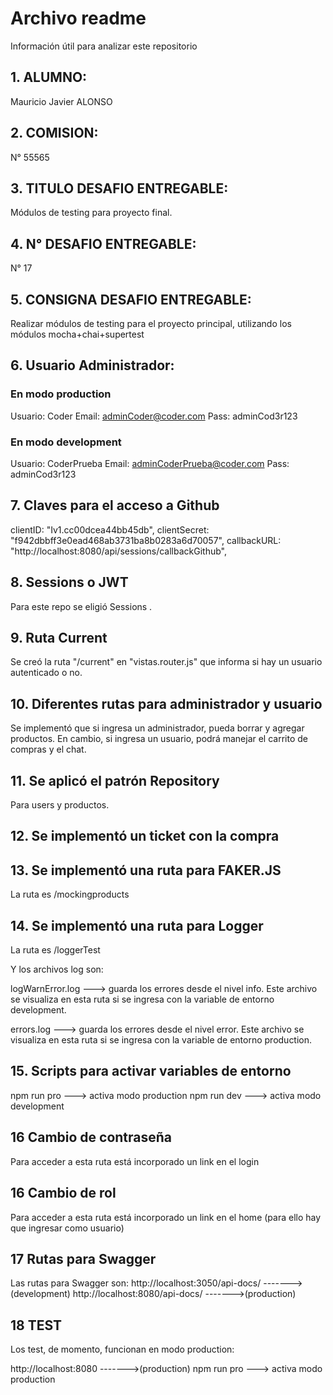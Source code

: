 # Archivo readme
Información útil para analizar este repositorio


## 1. ALUMNO: 

Mauricio Javier ALONSO


## 2. COMISION:

 N° 55565


## 3. TITULO DESAFIO ENTREGABLE: 

Módulos de testing para proyecto final. 

## 4. N° DESAFIO ENTREGABLE: 

N° 17

## 5. CONSIGNA DESAFIO ENTREGABLE: 

Realizar módulos de testing para el proyecto principal, utilizando los módulos mocha+chai+supertest    


## 6. Usuario Administrador:

### En modo production
Usuario: Coder
Email: adminCoder@coder.com
Pass: adminCod3r123

### En modo development
Usuario: CoderPrueba
Email: adminCoderPrueba@coder.com
Pass: adminCod3r123


## 7. Claves para el acceso a Github

clientID: "Iv1.cc00dcea44bb45db",
clientSecret: "f942dbbff3e0ead468ab3731ba8b0283a6d70057",
callbackURL: "http://localhost:8080/api/sessions/callbackGithub",

## 8. Sessions o JWT
Para este repo se eligió Sessions .

## 9. Ruta Current

Se creó la ruta "/current" en "vistas.router.js" que informa si hay un usuario autenticado o no. 

## 10. Diferentes rutas para administrador y usuario
Se implementó que si ingresa un administrador, pueda borrar y agregar productos.
En cambio, si ingresa un usuario, podrá manejar el carrito de compras y el chat.

## 11. Se aplicó el patrón Repository
Para users y productos.

## 12. Se implementó un ticket con la compra

## 13. Se implementó una ruta para FAKER.JS
La ruta es /mockingproducts

## 14. Se implementó una ruta para Logger
La ruta es /loggerTest

Y los archivos log son:

logWarnError.log ---> guarda los errores desde el nivel info. Este archivo se visualiza en esta ruta si se ingresa con la variable de entorno development. 

errors.log ---> guarda los errores desde el nivel error. Este archivo se visualiza en esta ruta si se ingresa con la variable de entorno production. 

## 15. Scripts para activar variables de entorno

npm run pro   ---> activa modo production
npm run dev   ---> activa modo development

## 16 Cambio de contraseña
Para acceder a esta ruta está incorporado un link en el login

## 16 Cambio de rol
Para acceder a esta ruta está incorporado un link en el home (para ello hay que ingresar como usuario)

## 17 Rutas para Swagger
Las rutas para Swagger son:
http://localhost:3050/api-docs/   ------->(development)
http://localhost:8080/api-docs/   ------->(production)


## 18 TEST
Los test, de momento, funcionan en modo production:

http://localhost:8080 ------->(production)
npm run pro   ---> activa modo production